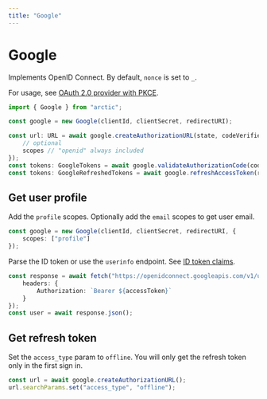 ```yaml
---
title: "Google"
---
```


# Google

Implements OpenID Connect. By default, `nonce` is set to `_`.

For usage, see [OAuth 2.0 provider with PKCE](guides/oauth2-pkce).

```ts
import { Google } from "arctic";

const google = new Google(clientId, clientSecret, redirectURI);
```

```ts
const url: URL = await google.createAuthorizationURL(state, codeVerifier, {
	// optional
	scopes // "openid" always included
});
const tokens: GoogleTokens = await google.validateAuthorizationCode(code, codeVerifier);
const tokens: GoogleRefreshedTokens = await google.refreshAccessToken(refreshToken);
```

## Get user profile

Add the `profile` scopes. Optionally add the `email` scopes to get user email.

```ts
const google = new Google(clientId, clientSecret, redirectURI, {
	scopes: ["profile"]
});
```

Parse the ID token or use the `userinfo` endpoint. See [ID token claims](https://developers.google.com/identity/openid-connect/openid-connect#an-id-tokens-payload).

```ts
const response = await fetch("https://openidconnect.googleapis.com/v1/userinfo", {
	headers: {
		Authorization: `Bearer ${accessToken}`
	}
});
const user = await response.json();
```

## Get refresh token

Set the `access_type` param to `offline`. You will only get the refresh token only in the first sign in.

```ts
const url = await google.createAuthorizationURL();
url.searchParams.set("access_type", "offline");
```
